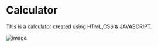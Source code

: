 # Calculator
This is a calculator created using HTML,CSS & JAVASCRIPT.

![image](https://user-images.githubusercontent.com/89697445/218845411-997d36d4-2f06-46c0-9d95-8bb61f1783d9.png)

